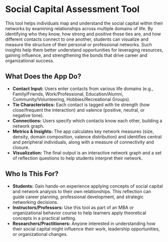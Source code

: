 # Social Capital Assessment Tool

This tool helps individuals map and understand the social capital within their networks by examining relationships across multiple domains of life. By identifying who they know, how strong and positive those ties are, and how different contacts connect to one another, students can visualize and measure the structure of their personal or professional networks. Such insights help them better understand opportunities for leveraging resources, gaining influence, and strengthening the bonds that drive career and organizational success.

## What Does the App Do?

- **Contact Input:** Users enter contacts from various life domains (e.g., Family/Friends, Work/Professional, Education/Alumni, Community/Volunteering, Hobbies/Recreational Groups).
- **Tie Characteristics:** Each contact is tagged with tie strength (how close/frequent the interaction) and valence (positive, neutral, or negative tone).
- **Connections:** Users specify which contacts know each other, building a network graph.
- **Metrics & Insights:** The app calculates key network measures (size, density, domain composition, valence distribution) and identifies central and peripheral individuals, along with a measure of connectivity and closure.
- **Visualization:** The final output is an interactive network graph and a set of reflection questions to help students interpret their network.

## Who Is This For?

- **Students:** Gain hands-on experience applying concepts of social capital and network analysis to their own relationships. This reflection can guide career planning, professional development, and strategic networking decisions.
- **Instructors/Professors:** Use this tool as part of an MBA or organizational behavior course to help learners apply theoretical concepts in a practical setting.
- **Researchers/Practitioners:** Anyone interested in understanding how their social capital might influence their work, leadership opportunities, or organizational changes.
